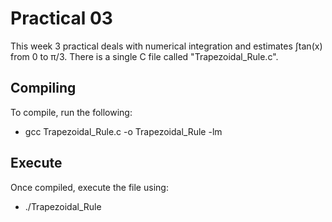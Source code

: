 # Practical 03

This week 3 practical deals with numerical integration and estimates ∫tan(x) from 0 to π/3. There is a single C file called "Trapezoidal_Rule.c".

## Compiling
To compile, run the following:
* gcc Trapezoidal_Rule.c -o Trapezoidal_Rule -lm

## Execute
Once compiled, execute the file using:
* ./Trapezoidal_Rule
